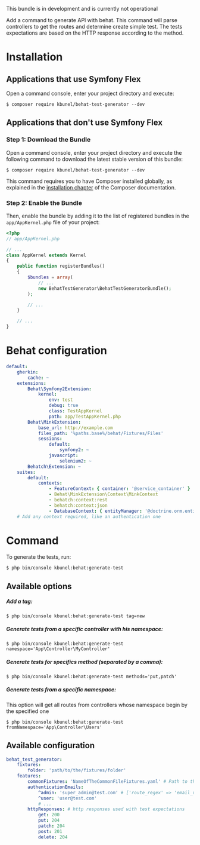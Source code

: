 This bundle is in development and is currently not operational

Add a command to generate API with behat. This command will parse controllers to get the routes and determine create simple test. The tests expectations are based on the HTTP response according to the method.

Installation
============

Applications that use Symfony Flex
----------------------------------

Open a command console, enter your project directory and execute:

```console
$ composer require kbunel/behat-test-generator --dev
```

Applications that don't use Symfony Flex
----------------------------------------

### Step 1: Download the Bundle

Open a command console, enter your project directory and execute the
following command to download the latest stable version of this bundle:

```console
$ composer require kbunel/behat-test-generator --dev
```

This command requires you to have Composer installed globally, as explained
in the [installation chapter](https://getcomposer.org/doc/00-intro.md)
of the Composer documentation.

### Step 2: Enable the Bundle

Then, enable the bundle by adding it to the list of registered bundles
in the `app/AppKernel.php` file of your project:

```php
<?php
// app/AppKernel.php

// ...
class AppKernel extends Kernel
{
    public function registerBundles()
    {
        $bundles = array(
            // ...
            new BehatTestGenerator\BehatTestGeneratorBundle();
        );

        // ...
    }

    // ...
}
```

Behat configuration
============

```yaml
default:
    gherkin:
        cache: ~
    extensions:
        Behat\Symfony2Extension:
            kernel:
                env: test
                debug: true
                class: TestAppKernel
                path: app/TestAppKernel.php
        Behat\MinkExtension:
            base_url: http://example.com
            files_path: '%paths.base%/behat/Fixtures/Files'
            sessions:
                default:
                    symfony2: ~
                javascript:
                    selenium2: ~
        Behatch\Extension: ~
    suites:
        default:
            contexts:
                - FeatureContext: { container: '@service_container' }
                - Behat\MinkExtension\Context\MinkContext
                - behatch:context:rest
                - behatch:context:json
                - DatabaseContext: { entityManager: '@doctrine.orm.entity_manager', loader: '@fidry_alice_data_fixtures.doctrine.persister_loader' }
    # Add any context required, like an authentication one
```

Command
============

To generate the tests, run:

```console
$ php bin/console kbunel:behat:generate-test
```

Available options
----------------------------------

##### Add a tag:

```console
$ php bin/console kbunel:behat:generate-test tag=new
```

##### Generate tests from a specific controller with his namespace:

```console
$ php bin/console kbunel:behat:generate-test namespace='App\Controller\MyController'
```

##### Generate tests for specifics method (separated by a comma):

```console
$ php bin/console kbunel:behat:generate-test methods='put,patch'
```

##### Generate tests from a specific namespace:

This option will get all routes from controllers whose namespace begin by the specified one

```console
$ php bin/console kbunel:behat:generate-test fromNamespace='App\Controller\Users'
```

Available configuration
----------------------------------
```yaml
behat_test_generator:
    fixtures:
        folder: 'path/to/the/fixtures/folder'
    features:
        commonFixtures: 'NameOfTheCommonFileFixtures.yaml' # Path to the file used to add the common fixture with the fixtures generated
        authenticationEmails:
            ^admin: 'super_admin@test.com' # ['route_regex' => 'email_used']
            ^user: 'user@test.com'
            # ...
        httpResponses: # http responses used with test expectations
            get: 200
            put: 204
            patch: 204
            post: 201
            delete: 204
```
